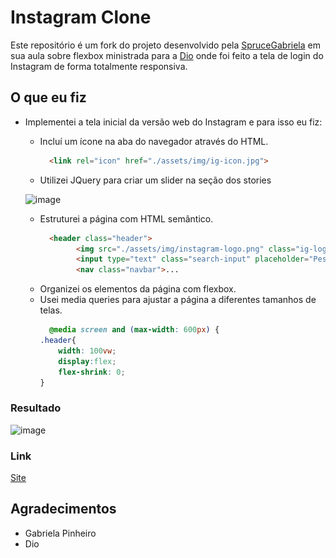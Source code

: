 # Instagram Clone

Este repositório é um fork do projeto desenvolvido pela [SpruceGabriela](https://github.com/SpruceGabriela) em sua aula sobre flexbox ministrada para a [Dio](https://www.dio.me/) onde foi feito a tela de login do Instagram de forma totalmente responsiva.

## O que eu fiz
* Implementei a tela inicial da versão web do Instagram e para isso eu fiz:
  * Incluí um ícone na aba do navegador através do HTML.
    ```html
      <link rel="icon" href="./assets/img/ig-icon.jpg">
    ```
  * Utilizei JQuery para criar um slider na seção dos stories

   ![image](https://user-images.githubusercontent.com/83733139/166851706-e83b70b7-879b-4b59-8669-df57b2d31fc4.png)

  
  * Estruturei a página com HTML semântico.
    ```html
      <header class="header">
            <img src="./assets/img/instagram-logo.png" class="ig-logo" alt="instagram logo">
            <input type="text" class="search-input" placeholder="Pesquisar">
            <nav class="navbar">...
    ```
  * Organizei os elementos da página com flexbox.
  * Usei media queries para ajustar a página a diferentes tamanhos de telas.
    ```css
      @media screen and (max-width: 600px) {
    .header{
        width: 100vw;
        display:flex;
        flex-shrink: 0;
    }
    ```

### Resultado
![image](https://user-images.githubusercontent.com/83733139/166850472-46a6d623-2165-4337-b3a3-2cfb7e69f749.png)

### Link
[Site](https://gbaldez.github.io/instagram/home.html)

## Agradecimentos
- Gabriela Pinheiro
- Dio
